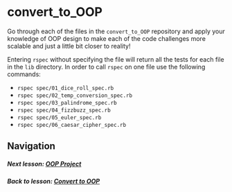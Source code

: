 # convert_to_OOP
Go through each of the files in the `convert_to_OOP` repository and apply your knowledge of OOP design to make each of the code challenges more scalable and just a little bit closer to reality!  

Entering `rspec` without specifying the file will return all the tests for each file in the `lib` directory. In order to call `rspec` on one file use the following commands: 
- `rspec spec/01_dice_roll_spec.rb` 
- `rspec spec/02_temp_conversion_spec.rb`  
- `rspec spec/03_palindrome_spec.rb` 
- `rspec spec/04_fizzbuzz_spec.rb` 
- `rspec spec/05_euler_spec.rb` 
- `rspec spec/06_caesar_cipher_spec.rb` 

## Navigation  
##### Next lesson: [OOP Project](https://github.com/Coderdotnew/intro_web_apps_bs/tree/master/07_class/02_OOP_project)   
##### Back to lesson: [Convert to OOP](https://github.com/Coderdotnew/intro_web_apps_bs/tree/master/07_class/01_convert_to_OOP)  

